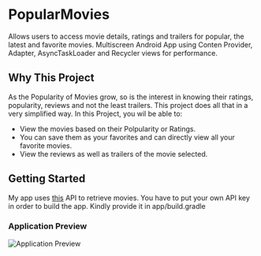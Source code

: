 # PopularMovies
Allows users to access movie details, ratings and trailers for popular, the latest and favorite movies.  Multiscreen Android App using Conten Provider, Adapter, AsyncTaskLoader and Recycler views for performance. 
## Why This Project
As the Popularity of Movies grow, so is the interest in knowing their ratings, popularity, reviews and not the least trailers. This project does all that in a very simplified way.
In this Project, you wil be able to:
* View the movies based on their Polpularity or Ratings.
* You can save them as your favorites and can directly view all your favorite movies.
* View the reviews as well as trailers of the movie selected.
## Getting Started
My app uses [this](https://www.themoviedb.org/documentation/api) API to retrieve movies. You have to put your own API key in order to build the app. Kindly provide it in app/build.gradle
### Application Preview
![Application Preview](MoviesApp.gif)
